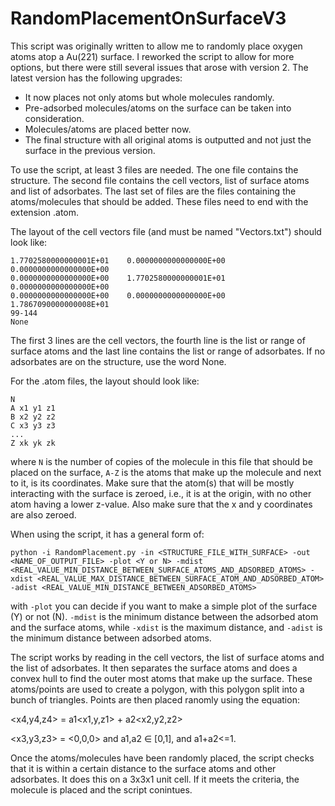 # RandomPlacementOnSurfaceV3

This script was originally written to allow me to randomly place oxygen atoms atop a Au(221) surface. I reworked the script to allow for more options, but there were still several issues that arose with version 2. The latest version has the following upgrades:
- It now places not only atoms but whole molecules randomly.
- Pre-adsorbed molecules/atoms on the surface can be taken into consideration.
- Molecules/atoms are placed better now.
- The final structure with all original atoms is outputted and not just the surface in the previous version.

To use the script, at least 3 files are needed.
The one file contains the structure.
The second file contains the cell vectors, list of surface atoms and list of adsorbates.
The last set of files are the files containing the atoms/molecules that should be added. These files need to end with the extension .atom.

The layout of the cell vectors file (and must be named "Vectors.txt") should look like:

```
1.7702580000000001E+01    0.0000000000000000E+00    0.0000000000000000E+00
0.0000000000000000E+00    1.7702580000000001E+01    0.0000000000000000E+00
0.0000000000000000E+00    0.0000000000000000E+00    1.7867090000000008E+01
99-144
None
```

The first 3 lines are the cell vectors, the fourth line is the list or range of surface atoms and the last line contains the list or range of adsorbates. If no adsorbates are on the structure, use the word None.

For the .atom files, the layout should look like:

```
N
A x1 y1 z1
B x2 y2 z2
C x3 y3 z3
...
Z xk yk zk
```

where ```N``` is the number of copies of the molecule in this file that should be placed on the surface, ```A-Z``` is the atoms that make up the molecule and next to it, is its coordinates. Make sure that the atom(s) that will be mostly interacting with the surface is zeroed, i.e., it is at the origin, with no other atom having a lower z-value. Also make sure that the x and y coordinates are also zeroed. 

When using the script, it has a general form of:

```
python -i RandomPlacement.py -in <STRUCTURE_FILE_WITH_SURFACE> -out <NAME_OF_OUTPUT_FILE> -plot <Y or N> -mdist <REAL_VALUE_MIN_DISTANCE_BETWEEN_SURFACE_ATOMS_AND_ADSORBED_ATOMS> -xdist <REAL_VALUE_MAX_DISTANCE_BETWEEN_SURFACE_ATOM_AND_ADSORBED_ATOM> -adist <REAL_VALUE_MIN_DISTANCE_BETWEEN_ADSORBED_ATOMS>
```

with ```-plot``` you can decide if you want to make a simple plot of the surface (Y) or not (N). ```-mdist``` is the minimum distance between the adsorbed atom and the surface atoms, while ```-xdist``` is the maximum distance, and ```-adist``` is the minimum distance between adsorbed atoms. 

The script works by reading in the cell vectors, the list of surface atoms and the list of adsorbates. It then separates the surface atoms and does a convex hull to find the outer most atoms that make up the surface. These atoms/points are used to create a polygon, with this polygon split into a bunch of triangles. Points are then placed ranomly using the equation:

<x4,y4,z4> = a1<x1,y,z1> + a2<x2,y2,z2>

<x3,y3,z3> = <0,0,0>  and a1,a2 ∈ [0,1], and a1+a2<=1.

Once the atoms/molecules have been randomly placed, the script checks that it is within a certain distance to the surface atoms and other adsorbates. It does this on a 3x3x1 unit cell. If it meets the criteria, the molecule is placed and the script conintues.
